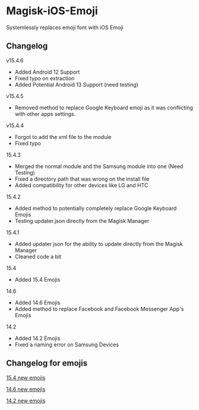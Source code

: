 # Magisk-iOS-Emoji
Systemlessly replaces emoji font with iOS Emoji 

## Changelog
v15.4.6
- Added Android 12 Support
- Fixed typo on extraction
- Added Potential Android 13 Support (need testing)

v15.4.5
- Removed method to replace Google Keyboard emoji as it was conflicting with other apps settings.

v15.4.4
- Forgot to add the xml file to the module
- Fixed typo

15.4.3
- Merged the normal module and the Samsung module into one (Need Testing)
- Fixed a directory path that was wrong on the install file
- Added compatibility for other devices like LG and HTC

15.4.2 
- Added method to potentially completely replace Google Keyboard Emojis
- Testing updater.json directly from the Magisk Manager

15.4.1
- Added updater json for the ability to update directly from the Magisk Manager
- Cleaned code a bit

15.4
- Added 15.4 Emojis

14.6
- Added 14.6 Emojis
- Added method to replace Facebook and Facebook Messenger App's Emojis

14.2
- Added 14.2 Emojis
- Fixed a naming error on Samsung Devices

## Changelog for emojis
[15.4 new emojis](https://blog.emojipedia.org/ios-15-4-emoji-changelog/)

[14.6 new emojis](https://blog.emojipedia.org/ios-14-6-emoji-changelog/)

[14.2 new emojis](https://blog.emojipedia.org/ios-14-2-emoji-changelog/)
